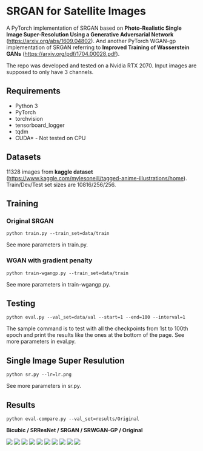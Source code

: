 # SRGAN for Satellite Images

A PyTorch implementation of SRGAN based on __Photo-Realistic Single Image Super-Resolution Using a Generative Adversarial Network__ (https://arxiv.org/abs/1609.04802).
And another PyTorch WGAN-gp implementation of SRGAN referring to __Improved Training of Wasserstein GANs__ (https://arxiv.org/pdf/1704.00028.pdf).

The repo was developed and tested on a Nvidia RTX 2070. Input images are supposed to only have 3 channels.

## Requirements

* Python 3
* PyTorch
* torchvision
* tensorboard_logger
* tqdm
* CUDA* - Not tested on CPU


## Datasets

11328 images from __kaggle dataset__ (https://www.kaggle.com/mylesoneill/tagged-anime-illustrations/home). Train/Dev/Test set sizes are 10816/256/256.

## Training

### Original SRGAN

```
python train.py --train_set=data/train
```
See more parameters in train.py.

### WGAN with gradient penalty

```
python train-wgangp.py --train_set=data/train
```
See more parameters in train-wgangp.py.


## Testing

```
python eval.py --val_set=data/val --start=1 --end=100 --interval=1
```
The sample command is to test with all the checkpoints from 1st to 100th epoch and print the results like the ones at the bottom of the page.
See more parameters in eval.py.


## Single Image Super Resulution

```
python sr.py --lr=lr.png
```
See more parameters in sr.py.

## Results

```
python eval-compare.py --val_set=results/Original
```

__Bicubic / SRResNet / SRGAN / SRWGAN-GP / Original__

<img src="https://github.com/goldhuang/SRGAN-PyTorch/blob/master/results/5.png">
<img src="https://github.com/goldhuang/SRGAN-PyTorch/blob/master/results/3.png">
<img src="https://github.com/goldhuang/SRGAN-PyTorch/blob/master/results/4.png">
<img src="https://github.com/goldhuang/SRGAN-PyTorch/blob/master/results/6.png">
<img src="https://github.com/goldhuang/SRGAN-PyTorch/blob/master/results/7.png">
<img src="https://github.com/goldhuang/SRGAN-PyTorch/blob/master/results/8.png">
<img src="https://github.com/goldhuang/SRGAN-PyTorch/blob/master/results/9.png">
<img src="https://github.com/goldhuang/SRGAN-PyTorch/blob/master/results/10.png">
<img src="https://github.com/goldhuang/SRGAN-PyTorch/blob/master/results/11.png">
<img src="https://github.com/goldhuang/SRGAN-PyTorch/blob/master/results/2.png">
